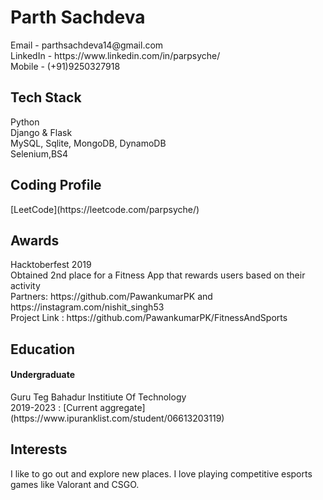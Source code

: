 <h1>Parth Sachdeva</h1>
Email - parthsachdeva14@gmail.com <br>
LinkedIn - https://www.linkedin.com/in/parpsyche/ <br>
Mobile - (+91)9250327918

<h2>Tech Stack</h2>  
Python<br>   
Django & Flask <br>
MySQL, Sqlite, MongoDB, DynamoDB<br>
Selenium,BS4<br>


<h2>Coding Profile</h2>
[LeetCode](https://leetcode.com/parpsyche/)

<h2>Awards</h2>
Hacktoberfest 2019  <br>   
Obtained 2nd place for a Fitness App that rewards users based on their activity  <br>   
Partners: https://github.com/PawankumarPK and https://instagram.com/nishit_singh53  <br>   
Project Link : https://github.com/PawankumarPK/FitnessAndSports

<h2>Education</h2>
<h4>Undergraduate</h4>
Guru Teg Bahadur Institiute Of Technology <br>   
2019-2023 : [Current aggregate](https://www.ipuranklist.com/student/06613203119)

<h2>Interests</h2>
I like to go out and explore new places. I love playing competitive esports games like Valorant and CSGO. <br>
